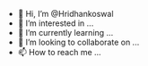 - 👋 Hi, I’m @Hridhankoswal
- 👀 I’m interested in ...
- 🌱 I’m currently learning ...
- 💞️ I’m looking to collaborate on ...
- 📫 How to reach me ...

<!---
Hridhankoswal/Hridhankoswal is a ✨ special ✨ repository because its `README.md` (this file) appears on your GitHub profile.
You can click the Preview link to take a look at your changes.
--->
